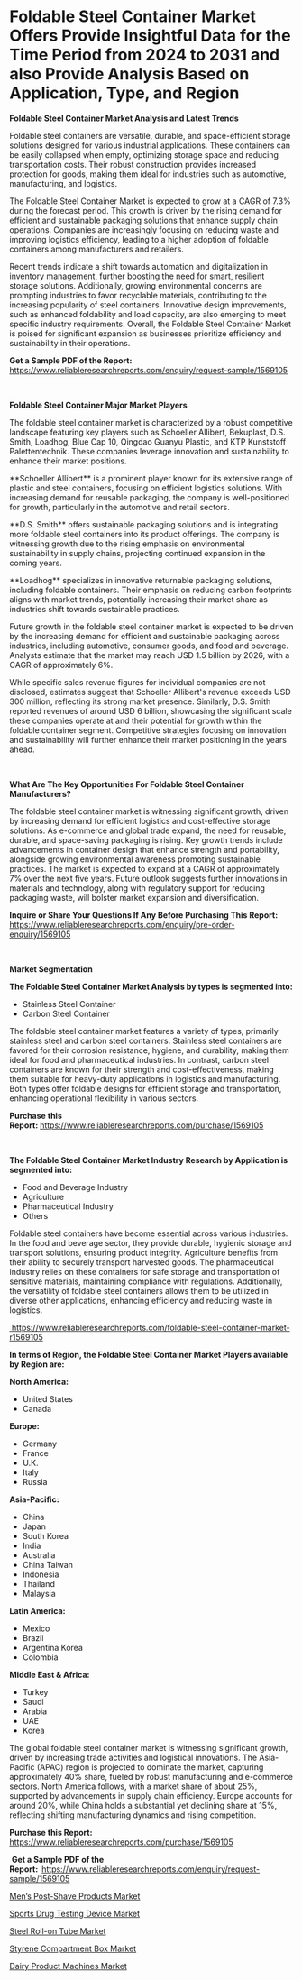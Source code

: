 <p><h1>Foldable Steel Container Market Offers Provide Insightful Data for the Time Period from 2024 to 2031 and also Provide Analysis Based on Application, Type, and Region</h1></p><p><strong>Foldable Steel Container Market Analysis and Latest Trends</strong></p>
<p><p>Foldable steel containers are versatile, durable, and space-efficient storage solutions designed for various industrial applications. These containers can be easily collapsed when empty, optimizing storage space and reducing transportation costs. Their robust construction provides increased protection for goods, making them ideal for industries such as automotive, manufacturing, and logistics.</p><p>The Foldable Steel Container Market is expected to grow at a CAGR of 7.3% during the forecast period. This growth is driven by the rising demand for efficient and sustainable packaging solutions that enhance supply chain operations. Companies are increasingly focusing on reducing waste and improving logistics efficiency, leading to a higher adoption of foldable containers among manufacturers and retailers.</p><p>Recent trends indicate a shift towards automation and digitalization in inventory management, further boosting the need for smart, resilient storage solutions. Additionally, growing environmental concerns are prompting industries to favor recyclable materials, contributing to the increasing popularity of steel containers. Innovative design improvements, such as enhanced foldability and load capacity, are also emerging to meet specific industry requirements. Overall, the Foldable Steel Container Market is poised for significant expansion as businesses prioritize efficiency and sustainability in their operations.</p></p>
<p><strong>Get a Sample PDF of the Report:&nbsp;</strong> <a href="https://www.reliableresearchreports.com/enquiry/request-sample/1569105?utm_campaign=36&utm_medium=2&utm_source=Github&utm_content=ia&utm_term=28122024&utm_id=foldable-steel-container">https://www.reliableresearchreports.com/enquiry/request-sample/1569105</a></p>
<p>&nbsp;</p>
<p><strong>Foldable Steel Container Major Market Players</strong></p>
<p><p>The foldable steel container market is characterized by a robust competitive landscape featuring key players such as Schoeller Allibert, Bekuplast, D.S. Smith, Loadhog, Blue Cap 10, Qingdao Guanyu Plastic, and KTP Kunststoff Palettentechnik. These companies leverage innovation and sustainability to enhance their market positions.</p><p>**Schoeller Allibert** is a prominent player known for its extensive range of plastic and steel containers, focusing on efficient logistics solutions. With increasing demand for reusable packaging, the company is well-positioned for growth, particularly in the automotive and retail sectors.</p><p>**D.S. Smith** offers sustainable packaging solutions and is integrating more foldable steel containers into its product offerings. The company is witnessing growth due to the rising emphasis on environmental sustainability in supply chains, projecting continued expansion in the coming years.</p><p>**Loadhog** specializes in innovative returnable packaging solutions, including foldable containers. Their emphasis on reducing carbon footprints aligns with market trends, potentially increasing their market share as industries shift towards sustainable practices.</p><p>Future growth in the foldable steel container market is expected to be driven by the increasing demand for efficient and sustainable packaging across industries, including automotive, consumer goods, and food and beverage. Analysts estimate that the market may reach USD 1.5 billion by 2026, with a CAGR of approximately 6%.</p><p>While specific sales revenue figures for individual companies are not disclosed, estimates suggest that Schoeller Allibert's revenue exceeds USD 300 million, reflecting its strong market presence. Similarly, D.S. Smith reported revenues of around USD 6 billion, showcasing the significant scale these companies operate at and their potential for growth within the foldable container segment. Competitive strategies focusing on innovation and sustainability will further enhance their market positioning in the years ahead.</p></p>
<p>&nbsp;</p>
<p><strong>What Are The Key Opportunities For Foldable Steel Container Manufacturers?</strong></p>
<p><p>The foldable steel container market is witnessing significant growth, driven by increasing demand for efficient logistics and cost-effective storage solutions. As e-commerce and global trade expand, the need for reusable, durable, and space-saving packaging is rising. Key growth trends include advancements in container design that enhance strength and portability, alongside growing environmental awareness promoting sustainable practices. The market is expected to expand at a CAGR of approximately 7% over the next five years. Future outlook suggests further innovations in materials and technology, along with regulatory support for reducing packaging waste, will bolster market expansion and diversification.</p></p>
<p><strong>Inquire or Share Your Questions If Any Before Purchasing This Report:</strong> <a href="https://www.reliableresearchreports.com/enquiry/pre-order-enquiry/1569105?utm_campaign=36&utm_medium=2&utm_source=Github&utm_content=ia&utm_term=28122024&utm_id=foldable-steel-container">https://www.reliableresearchreports.com/enquiry/pre-order-enquiry/1569105</a></p>
<p>&nbsp;</p>
<p><strong>Market Segmentation</strong></p>
<p><strong>The Foldable Steel Container Market Analysis by types is segmented into:</strong></p>
<p><ul><li>Stainless Steel Container</li><li>Carbon Steel Container</li></ul></p>
<p><p>The foldable steel container market features a variety of types, primarily stainless steel and carbon steel containers. Stainless steel containers are favored for their corrosion resistance, hygiene, and durability, making them ideal for food and pharmaceutical industries. In contrast, carbon steel containers are known for their strength and cost-effectiveness, making them suitable for heavy-duty applications in logistics and manufacturing. Both types offer foldable designs for efficient storage and transportation, enhancing operational flexibility in various sectors.</p></p>
<p><strong>Purchase this Report:&nbsp;</strong><a href="https://www.reliableresearchreports.com/purchase/1569105?utm_campaign=36&utm_medium=2&utm_source=Github&utm_content=ia&utm_term=28122024&utm_id=foldable-steel-container">https://www.reliableresearchreports.com/purchase/1569105</a></p>
<p>&nbsp;</p>
<p><strong>The Foldable Steel Container Market Industry Research by Application is segmented into:</strong></p>
<p><ul><li>Food and Beverage Industry</li><li>Agriculture</li><li>Pharmaceutical Industry</li><li>Others</li></ul></p>
<p><p>Foldable steel containers have become essential across various industries. In the food and beverage sector, they provide durable, hygienic storage and transport solutions, ensuring product integrity. Agriculture benefits from their ability to securely transport harvested goods. The pharmaceutical industry relies on these containers for safe storage and transportation of sensitive materials, maintaining compliance with regulations. Additionally, the versatility of foldable steel containers allows them to be utilized in diverse other applications, enhancing efficiency and reducing waste in logistics.</p></p>
<p><a href="https://www.reliableresearchreports.com/foldable-steel-container-market-r1569105?utm_campaign=36&utm_medium=2&utm_source=Github&utm_content=ia&utm_term=28122024&utm_id=foldable-steel-container">&nbsp;https://www.reliableresearchreports.com/foldable-steel-container-market-r1569105</a></p>
<p><strong>In terms of Region, the Foldable Steel Container Market Players available by Region are:</strong></p>
<p>
    <p> <strong> North America: </strong>
        <ul>
            <li>United States</li>
            <li>Canada</li>
        </ul>
        </p> 
    <p> <strong> Europe: </strong>
        <ul>
            <li>Germany</li>
            <li>France</li>
            <li>U.K.</li>
            <li>Italy</li>
            <li>Russia</li>
        </ul>
        </p> 
    <p> <strong> Asia-Pacific: </strong>
        <ul>
            <li>China</li>
            <li>Japan</li>
            <li>South Korea</li>
            <li>India</li>
            <li>Australia</li>
            <li>China Taiwan</li>
            <li>Indonesia</li>
            <li>Thailand</li>
            <li>Malaysia</li>
        </ul>
        </p> 
    <p> <strong> Latin America: </strong>
        <ul>
            <li>Mexico</li>
            <li>Brazil</li>
            <li>Argentina Korea</li>
            <li>Colombia</li>
        </ul>
        </p> 
    <p> <strong> Middle East & Africa: </strong>
        <ul>
            <li>Turkey</li>
            <li>Saudi</li>
            <li>Arabia</li>
            <li>UAE</li>
            <li>Korea</li>
        </ul>
    </p>
    </p>
<p><p>The global foldable steel container market is witnessing significant growth, driven by increasing trade activities and logistical innovations. The Asia-Pacific (APAC) region is projected to dominate the market, capturing approximately 40% share, fueled by robust manufacturing and e-commerce sectors. North America follows, with a market share of about 25%, supported by advancements in supply chain efficiency. Europe accounts for around 20%, while China holds a substantial yet declining share at 15%, reflecting shifting manufacturing dynamics and rising competition.</p></p>
<p><strong>Purchase this Report: </strong><a href="https://www.reliableresearchreports.com/purchase/1569105?utm_campaign=36&utm_medium=2&utm_source=Github&utm_content=ia&utm_term=28122024&utm_id=foldable-steel-container">https://www.reliableresearchreports.com/purchase/1569105</a></p>
<p>&nbsp;<strong>Get a Sample PDF of the Report:&nbsp;&nbsp;</strong><a href="https://www.reliableresearchreports.com/enquiry/request-sample/1569105?utm_campaign=36&utm_medium=2&utm_source=Github&utm_content=ia&utm_term=28122024&utm_id=foldable-steel-container">https://www.reliableresearchreports.com/enquiry/request-sample/1569105</a></p>
<p><strong></strong></p>
<p><p><a href="https://github.com/SanjidaKhan901/Market-Research-Report-List-1/blob/main/mens-post-shave-products-market.md?utm_campaign=36&utm_medium=2&utm_source=Github&utm_content=ia&utm_term=28122024&utm_id=foldable-steel-container">Men’s Post-Shave Products Market</a></p><p><a href="https://github.com/tamvrosiya/Market-Research-Report-List-6/blob/main/sports-drug-testing-device-market.md?utm_campaign=36&utm_medium=2&utm_source=Github&utm_content=ia&utm_term=28122024&utm_id=foldable-steel-container">Sports Drug Testing Device Market</a></p><p><a href="https://github.com/cheryjhonson/Market-Research-Report-List-1/blob/main/steel-roll-on-tube-market.md?utm_campaign=36&utm_medium=2&utm_source=Github&utm_content=ia&utm_term=28122024&utm_id=foldable-steel-container">Steel Roll-on Tube Market</a></p><p><a href="https://github.com/dierdrecrichton210/Market-Research-Report-List-1/blob/main/styrene-compartment-box-market.md?utm_campaign=36&utm_medium=2&utm_source=Github&utm_content=ia&utm_term=28122024&utm_id=foldable-steel-container">Styrene Compartment Box Market</a></p><p><a href="https://github.com/AngelaWalsh696/Market-Research-Report-List-1/blob/main/dairy-product-machines-market.md?utm_campaign=36&utm_medium=2&utm_source=Github&utm_content=ia&utm_term=28122024&utm_id=foldable-steel-container">Dairy Product Machines Market</a></p></p>